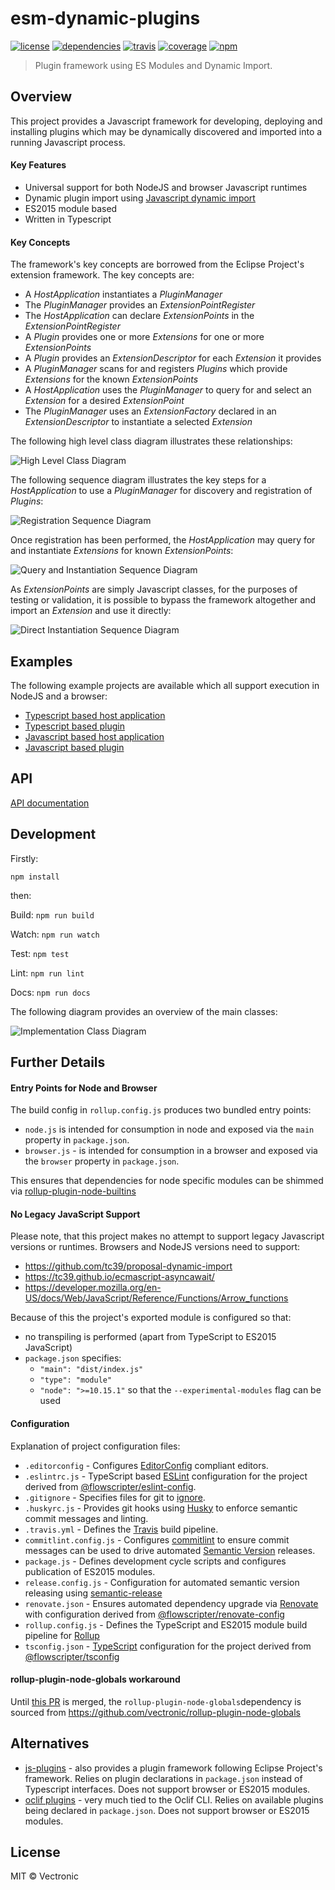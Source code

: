 # esm-dynamic-plugins
[![license](https://img.shields.io/github/license/flowscripter/esm-dynamic-plugins.svg)](https://github.com/flowscripter/esm-dynamic-plugins/blob/master/LICENSE.md)
[![dependencies](https://img.shields.io/david/flowscripter/esm-dynamic-plugins.svg)](https://david-dm.org/flowscripter/esm-dynamic-plugins)
[![travis](https://api.travis-ci.com/flowscripter/esm-dynamic-plugins.svg)](https://travis-ci.com/flowscripter/esm-dynamic-plugins)
[![coverage](https://sonarcloud.io/api/project_badges/measure?project=flowscripter_esm-dynamic-plugins&metric=coverage)](https://sonarcloud.io/dashboard?id=flowscripter_esm-dynamic-plugins)
[![npm](https://img.shields.io/npm/v/@flowscripter/esm-dynamic-plugins.svg)](https://www.npmjs.com/package/@flowscripter/esm-dynamic-plugins)

> Plugin framework using ES Modules and Dynamic Import.

## Overview

This project provides a Javascript framework for developing, deploying and installing plugins which may be dynamically 
discovered and imported into a running Javascript process. 

#### Key Features 

* Universal support for both NodeJS and browser Javascript runtimes
* Dynamic plugin import using [Javascript dynamic import](https://github.com/tc39/proposal-dynamic-import)
* ES2015 module based
* Written in Typescript

#### Key Concepts

The framework's key concepts are borrowed from the Eclipse Project's extension framework. The key concepts are:
 
* A *HostApplication* instantiates a *PluginManager* 
* The *PluginManager* provides an *ExtensionPointRegister* 
* The *HostApplication* can declare *ExtensionPoints* in the *ExtensionPointRegister*
* A *Plugin* provides one or more *Extensions* for one or more *ExtensionPoints*
* A *Plugin* provides an *ExtensionDescriptor* for each *Extension* it provides
* A *PluginManager* scans for and registers *Plugins* which provide *Extensions* for the known *ExtensionPoints*
* A *HostApplication* uses the *PluginManager* to query for and select an *Extension* for a desired *ExtensionPoint*
* The *PluginManager* uses an *ExtensionFactory* declared in an *ExtensionDescriptor* to instantiate a selected *Extension* 

The following high level class diagram illustrates these relationships:

![High Level Class Diagram](images/high_level_class_diagram.png "High Level Class Diagram")

The following sequence diagram illustrates the key steps for a *HostApplication* to use a *PluginManager* for discovery and registration of *Plugins*: 

![Registration Sequence Diagram](images/registration_sequence_diagram.png "Registration Sequence Diagram")

Once registration has been performed, the *HostApplication* may query for and instantiate *Extensions* for known *ExtensionPoints*:

![Query and Instantiation Sequence Diagram](images/query_and_instantiation_sequence_diagram.png "Query and Instantiation Sequence Diagram")

As *ExtensionPoints* are simply Javascript classes, for the purposes of testing or validation, it is 
possible to bypass the framework altogether and import an *Extension* and use it directly:
 
![Direct Instantiation Sequence Diagram](images/direct_instantiation_sequence_diagram.png "Direct Instantiation Sequence Diagram")

## Examples

The following example projects are available which all support execution in NodeJS and a browser:

* [Typescript based host application](https://github.com/flowscripter/ts-example-host-app)
* [Typescript based plugin](https://github.com/flowscripter/ts-example-plugin)
* [Javascript based host application](https://github.com/flowscripter/js-example-host-app)
* [Javascript based plugin](https://github.com/flowscripter/js-example-plugin)

## API

[API documentation](https://flowscripter.github.io/esm-dynamic-plugins)

## Development

Firstly: 

```
npm install
```

then:

Build: `npm run build`

Watch: `npm run watch`

Test: `npm test`

Lint: `npm run lint`

Docs: `npm run docs`

The following diagram provides an overview of the main classes:

![Implementation Class Diagram](images/implementation_class_diagram.png "Implementation Class Diagram")

## Further Details

#### Entry Points for Node and Browser

The build config in `rollup.config.js` produces two bundled entry points:
 
* `node.js` is intended for consumption in node and exposed via the `main` property in `package.json`.
* `browser.js` - is intended for consumption in a browser and exposed via the `browser` property in `package.json`.

This ensures that dependencies for node specific modules can be shimmed via [rollup-plugin-node-builtins](https://github.com/calvinmetcalf/rollup-plugin-node-builtins)  

#### No Legacy JavaScript Support

Please note, that this project makes no attempt to support legacy Javascript versions or runtimes. 
Browsers and NodeJS versions need to support:

* https://github.com/tc39/proposal-dynamic-import
* https://tc39.github.io/ecmascript-asyncawait/
* https://developer.mozilla.org/en-US/docs/Web/JavaScript/Reference/Functions/Arrow_functions

Because of this the project's exported module is configured so that:
 
* no transpiling is performed (apart from TypeScript to ES2015 JavaScript)
* `package.json` specifies:
    * `"main": "dist/index.js"`
    * `"type": "module"`
    * `"node": ">=10.15.1"` so that the `--experimental-modules` flag can be used

#### Configuration

Explanation of project configuration files:

* `.editorconfig` - Configures [EditorConfig](https://editorconfig.org) compliant editors.
* `.eslintrc.js` - TypeScript based [ESLint](https://eslint.org) configuration for the project derived from [@flowscripter/eslint-config](https://www.npmjs.com/package/@flowscripter/eslint-config).
* `.gitignore` - Specifies files for git to [ignore](https://git-scm.com/docs/gitignore). 
* `.huskyrc.js` - Provides git hooks using [Husky](https://github.com/typicode/husky) to enforce semantic commit messages and linting.   
* `.travis.yml` - Defines the [Travis](https://travis-ci.com) build pipeline.
* `commitlint.config.js` - Configures [commitlint](https://conventional-changelog.github.io/commitlint) to ensure commit messages can be used to drive automated [Semantic Version](https://semver.org) releases.
* `package.js` - Defines development cycle scripts and configures publication of ES2015 modules. 
* `release.config.js` - Configuration for automated semantic version releasing using [semantic-release](https://semantic-release.gitbook.io/semantic-release/)
* `renovate.json` - Ensures automated dependency upgrade via [Renovate](https://renovatebot.com) with configuration derived from [@flowscripter/renovate-config](https://www.npmjs.com/package/@flowscripter/renovate-config)
* `rollup.config.js` - Defines the TypeScript and ES2015 module build pipeline for [Rollup](https://rollupjs.org/guide/en)
* `tsconfig.json` - [TypeScript](https://www.typescriptlang.org) configuration for the project derived from [@flowscripter/tsconfig](https://www.npmjs.com/package/@flowscripter/tsconfig)

#### rollup-plugin-node-globals workaround

Until [this PR](https://github.com/calvinmetcalf/rollup-plugin-node-globals/pull/15) is merged, the 
`rollup-plugin-node-globals`dependency is sourced from https://github.com/vectronic/rollup-plugin-node-globals 

## Alternatives

* [js-plugins](https://github.com/easeway/js-plugins) - also provides a plugin framework following Eclipse Project's framework. Relies on plugin declarations in `package.json` instead of Typescript interfaces.
Does not support browser or ES2015 modules.
* [oclif plugins](https://oclif.io/docs/plugins) - very much tied to the Oclif CLI. Relies on available plugins being declared in `package.json`. Does not support browser or ES2015 modules. 
  
## License

MIT © Vectronic
